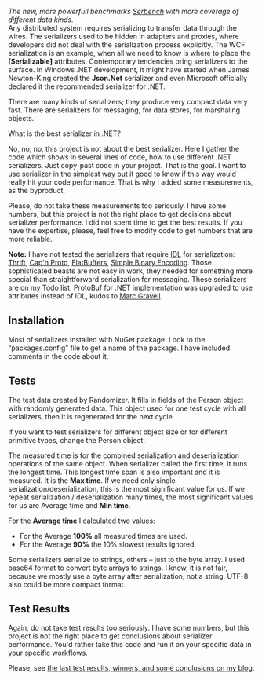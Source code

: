 *The new, more powerfull benchmarks [Serbench](https://github.com/aumcode/serbench) with more coverage of different data kinds.*  
Any distributed system requires serializing to transfer data through the wires. The serializers used to be hidden in adapters and proxies, where developers did not deal with the serialization process explicitly. The WCF serialization is an example, when all we need to know is where to place the **[Serializable]** attributes. Contemporary tendencies bring serializers to the surface. In Windows .NET development, it might have started when James Newton-King created the **Json.Net** serializer and even Microsoft officially declared it the recommended serializer for .NET.

There are many kinds of serializers; they produce very compact data very fast. There are serializers for messaging, for data stores, for marshaling objects. 

What is the best serializer in .NET?

No, no, no, this project is not about the best serializer. Here I gather the code which shows in several lines of code, how to use different .NET serializers. Just copy-past code in your project. That is the goal. I want to use serializer in the simplest way but it good to know if this way would really hit your code performance. That is why I added some measurements, as the byproduct.

Please, do not take these measurements too seriously. I have some numbers, but this project is not the right place to get decisions about serializer performance. I did not spent time to get the best results. If you have the expertise, please, feel free to modify code to get numbers that are more reliable.

**Note:** I have not tested the serializers that require [IDL](http://en.wikipedia.org/wiki/Interface_description_language) for serialization: [Thrift](https://thrift.apache.org/), [Cap'n Proto](https://github.com/mgravell/capnproto-net), [FlatBuffers](https://github.com/google/flatbuffers), [Simple Binary Encoding](https://github.com/real-logic/simple-binary-encoding). Those sophisticated beasts are not easy in work, they needed for something more special than straightforward serialization for messaging. These serializers are on my Todo list. ProtoBuf for .NET implementation was upgraded to use attributes instead of IDL, kudos to [Marc Gravell](http://blog.marcgravell.com/). 

## Installation ##
Most of serializers installed with NuGet package. Look to the “packages.config” file to get a name of the package. I have included comments in the code about it.

## Tests ##
The test data created by Randomizer. It fills in fields of the Person object with randomly generated data. This object used for one test cycle with all serializers, then it is regenerated for the next cycle.

If you want to test serializers for different object size or for different primitive types, change the Person object.

The measured time is for the combined serialization and deserialization operations of the same object. When serializer called the first time, it runs the longest time. This longest time span is also important and it is measured. It is the **Max time**. If we need only single serialization/deserialization, this is the most significant value for us. If we repeat serialization / deserialization many times, the most significant values for us are Average time and **Min time**.

For the **Average time** I calculated two values: 
- For the Average **100%** all measured times are used.  
- For the Average **90%** the 10% slowest results ignored. 

Some serializers serialize to strings, others – just to the byte array. I used base64 format to convert byte arrays to strings. I know, it is not fair, because we mostly use a byte array after serialization, not a string. UTF-8 also could be more compact format.

## Test Results ##
Again, do not take test results too seriously. I have some numbers, but this project is not the right place to get conclusions about serializer performance. You'd rather take this code and run it on your specific data in your specific workflows.

Please, see [the last test results, winners, and some conclusions on my blog](http://geekswithblogs.net/LeonidGaneline/archive/2015/05/06/serializers-in-.net.-v.2.aspx). 


